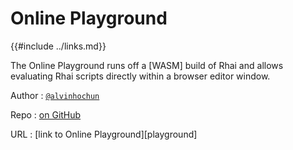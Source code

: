 Online Playground
=================

{{#include ../links.md}}


The Online Playground runs off a [WASM] build of Rhai and allows evaluating
Rhai scripts directly within a browser editor window.


Author : [`@alvinhochun`](https://github.com/alvinhochun)

Repo : [on GitHub](https://github.com/rhaiscript/playground)

URL : [link to Online Playground][playground]
